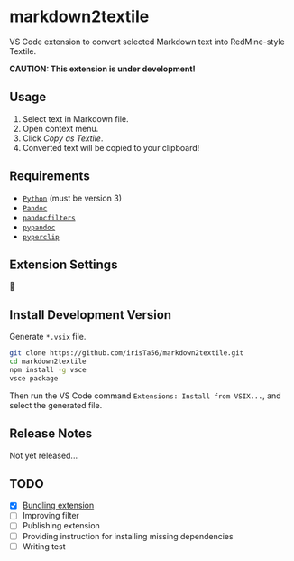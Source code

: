 # markdown2textile

VS Code extension to convert selected Markdown text into RedMine-style Textile.

__CAUTION: This extension is under development!__

## Usage

1. Select text in Markdown file.
2. Open context menu.
3. Click _Copy as Textile_.
4. Converted text will be copied to your clipboard!

## Requirements

* [`Python`](https://www.python.org/) (must be version 3)
* [`Pandoc`](https://github.com/jgm/pandoc)
* [`pandocfilters`](https://github.com/jgm/pandocfilters)
* [`pypandoc`](https://github.com/bebraw/pypandoc)
* [`pyperclip`](https://github.com/asweigart/pyperclip)

## Extension Settings

:thinking:

## Install Development Version

Generate `*.vsix` file.

```bash
git clone https://github.com/irisTa56/markdown2textile.git
cd markdown2textile
npm install -g vsce
vsce package
```

Then run the VS Code command `Extensions: Install from VSIX...`, and select the generated file.

## Release Notes

Not yet released...

## TODO

* [x] [Bundling extension](https://code.visualstudio.com/api/working-with-extensions/bundling-extension)
* [ ] Improving filter
* [ ] Publishing extension
* [ ] Providing instruction for installing missing dependencies
* [ ] Writing test